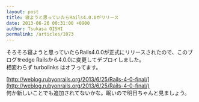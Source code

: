 ```yaml
---
layout: post
title: 寝ようと思っていたらRails4.0.0がリリース
date: 2013-06-26 00:31:00 +0900
author: Tsukasa OISHI
permalink: /articles/1073
---
```



そろそろ寝ようと思っていたらRails4.0.0が正式にリリースされたので、このブログをedge Railsから4.0.0に変更してデプロイしました。  
相変わらず turbolinks はオフってます。  

[http://weblog.rubyonrails.org/2013/6/25/Rails-4-0-final/](http://weblog.rubyonrails.org/2013/6/25/Rails-4-0-final/)  
何か新しいことでも追加されてないかな。眠いので明日ちゃんと見ましょう。  

